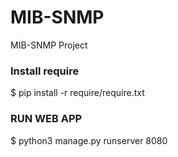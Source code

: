 # MIB-SNMP

MIB-SNMP Project  

### Install require

$ pip install -r require/require.txt


### RUN WEB APP

$ python3 manage.py runserver 8080
